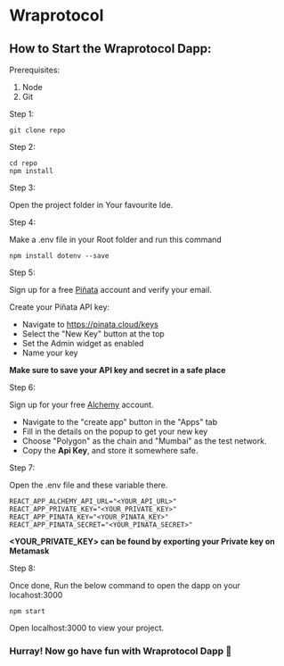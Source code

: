 
# Wraprotocol

## How to Start the Wraprotocol Dapp:

Prerequisites:

1. Node 
3. Git

Step 1:

```shell
git clone repo
```

Step 2:

```shell
cd repo
npm install
```

Step 3:

Open the project folder in Your favourite Ide.

Step 4:

Make a .env file in your Root folder and run this command

```shell
npm install dotenv --save
```

Step 5:

Sign up for a free [Piñata](https://pinata.cloud/signup) account and verify your email.

Create your Piñata API key:
- Navigate to https://pinata.cloud/keys
- Select the "New Key" button at the top
- Set the Admin widget as enabled
- Name your key

<b> Make sure to save your API key and secret in a safe place</b>

Step 6:

Sign up for your free [Alchemy](https://dashboard.alchemyapi.io/signup/?a=dabb74c129) account.

- Navigate to the "create app" button in the "Apps" tab
- Fill in the details on the popup to get your new key
- Choose "Polygon" as the chain and "Mumbai" as the test network.
- Copy the <b>Api Key</b>, and store it somewhere safe.

Step 7:

Open the .env file and these variable there.

```shell
REACT_APP_ALCHEMY_API_URL="<YOUR_API_URL>"
REACT_APP_PRIVATE_KEY="<YOUR_PRIVATE_KEY>"
REACT_APP_PINATA_KEY="<YOUR_PINATA_KEY>"
REACT_APP_PINATA_SECRET="<YOUR_PINATA_SECRET>"
```

<b> <YOUR_PRIVATE_KEY> can be found by exporting your Private key on Metamask </b>

Step 8: 

Once done, Run the below command to open the dapp on your locahost:3000
  
```shell
npm start
```

Open localhost:3000 to view your project.
 
### Hurray! Now go have fun with Wraprotocol Dapp 🥳
  
  
  
  
